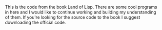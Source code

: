 This is the code from the book Land of Lisp.
There are some cool programs in here and I would like to continue working and building my understanding of them.
If you're looking for the source code to the book I suggest downloading the official code.
